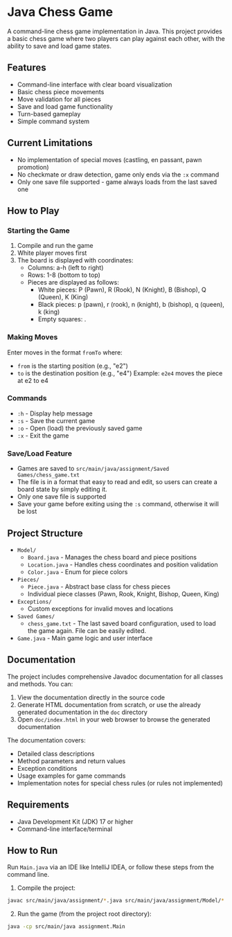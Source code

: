# Java Chess Game

A command-line chess game implementation in Java. This project provides a basic chess game where two players can play against each other, with the ability to save and load game states.

## Features

- Command-line interface with clear board visualization
- Basic chess piece movements
- Move validation for all pieces
- Save and load game functionality
- Turn-based gameplay
- Simple command system

## Current Limitations

- No implementation of special moves (castling, en passant, pawn promotion)
- No checkmate or draw detection, game only ends via the `:x` command
- Only one save file supported - game always loads from the last saved one

## How to Play

### Starting the Game

1. Compile and run the game
2. White player moves first
3. The board is displayed with coordinates:
    - Columns: a-h (left to right)
    - Rows: 1-8 (bottom to top)
    - Pieces are displayed as follows:
        - White pieces: P (Pawn), R (Rook), N (Knight), B (Bishop), Q (Queen), K (King)
        - Black pieces: p (pawn), r (rook), n (knight), b (bishop), q (queen), k (king)
        - Empty squares: .

### Making Moves

Enter moves in the format `fromTo` where:
- `from` is the starting position (e.g., "e2")
- `to` is the destination position (e.g., "e4")
  Example: `e2e4` moves the piece at e2 to e4

### Commands

- `:h` - Display help message
- `:s` - Save the current game
- `:o` - Open (load) the previously saved game
- `:x` - Exit the game

### Save/Load Feature

- Games are saved to `src/main/java/assignment/Saved Games/chess_game.txt`
- The file is in a format that easy to read and edit, so users can create a board state by simply editing it.
- Only one save file is supported
- Save your game before exiting using the `:s` command, otherwise it will be lost

## Project Structure

- `Model/`
    - `Board.java` - Manages the chess board and piece positions
    - `Location.java` - Handles chess coordinates and position validation
    - `Color.java` - Enum for piece colors
- `Pieces/`
    - `Piece.java` - Abstract base class for chess pieces
    - Individual piece classes (Pawn, Rook, Knight, Bishop, Queen, King)
- `Exceptions/`
    - Custom exceptions for invalid moves and locations
- `Saved Games/`
    - `chess_game.txt` - The last saved board configuration, used to load the game again. File can be easily edited.
- `Game.java` - Main game logic and user interface

## Documentation

The project includes comprehensive Javadoc documentation for all classes and methods. You can:

1. View the documentation directly in the source code
2. Generate HTML documentation from scratch, or use the already generated documentation in the `doc` directory
3. Open `doc/index.html` in your web browser to browse the generated documentation

The documentation covers:
- Detailed class descriptions
- Method parameters and return values
- Exception conditions
- Usage examples for game commands
- Implementation notes for special chess rules (or rules not implemented)

## Requirements

- Java Development Kit (JDK) 17 or higher
- Command-line interface/terminal

## How to Run

Run `Main.java` via an IDE like IntelliJ IDEA, or follow these steps from the command line.

1. Compile the project:
```bash
javac src/main/java/assignment/*.java src/main/java/assignment/Model/*.java src/main/java/assignment/Pieces/*.java src/main/java/assignment/Exceptions/*.java
```

2. Run the game (from the project root directory):
```bash
java -cp src/main/java assignment.Main
```